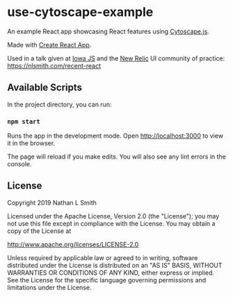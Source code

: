 # use-cytoscape-example

An example React app showcasing React features using [Cytoscape.js](http://js.cytoscape.org/).

Made with [Create React App](https://facebook.github.io/create-react-app/).

Used in a talk given at [Iowa JS](http://iowajs.org/) and the [New Relic](https://newrelic.com/) UI community of practice: https://nlsmith.com/recent-react

## Available Scripts

In the project directory, you can run:

### `npm start`

Runs the app in the development mode. Open [http://localhost:3000](http://localhost:3000) to view it in the browser.

The page will reload if you make edits. You will also see any lint errors in the console.

## License

Copyright 2019 Nathan L Smith

Licensed under the Apache License, Version 2.0 (the "License"); you may not use this file except in compliance with the License.
You may obtain a copy of the License at

http://www.apache.org/licenses/LICENSE-2.0

Unless required by applicable law or agreed to in writing, software distributed under the License is distributed on an "AS IS" BASIS, WITHOUT WARRANTIES OR CONDITIONS OF ANY KIND, either express or implied. See the License for the specific language governing permissions and limitations under the License.
